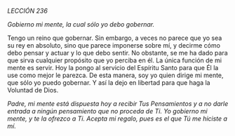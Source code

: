 *LECCIÓN 236*

*Gobierno mi mente, la cual sólo yo debo gobernar.*

Tengo un reino que gobernar. Sin embargo, a veces no parece que yo sea su rey en absoluto, sino que parece imponerse sobre mí, y decirme cómo debo pensar y actuar y lo que debo sentir. No obstante, se me ha dado para que sirva cualquier propósito que yo perciba en él. La única función de mi mente es servir. Hoy la pongo al servicio del Espíritu Santo para que Él la use como mejor le parezca. De esta manera, soy yo quien dirige mi mente, que sólo yo puedo gobernar. Y así la dejo en libertad para que haga la Voluntad de Dios.

_Padre, mi mente está dispuesta hoy a recibir Tus Pensamientos y a no darle entrada a ningún pensamiento que no proceda de Ti. Yo gobierno mi mente, y te la ofrezco a Ti. Acepta mi regalo, pues es el que Tú me hiciste a mí._